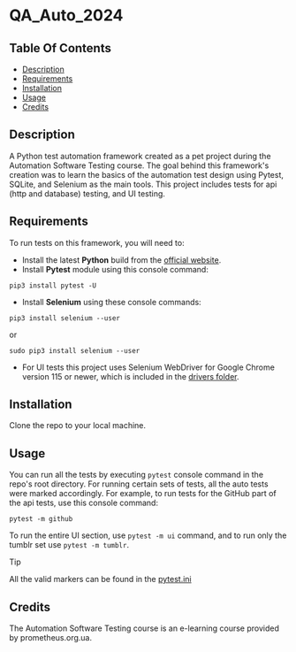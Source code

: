 # QA_Auto_2024

## Table Of Contents

* [Description](#description)
* [Requirements](#requirements)
* [Installation](#installation)
* [Usage](#usage)
* [Credits](#credits)

## Description

A Python test automation framework created as a pet project during the Automation Software Testing course. The goal behind this framework's creation was to learn the basics of the automation test design using Pytest, SQLite, and Selenium as the main tools. This project includes tests for api (http and database) testing, and UI testing.

## Requirements

To run tests on this framework, you will need to:
- Install the latest **Python** build from the [official website](https://www.python.org/downloads/).
- Install **Pytest** module using this console command:
```
pip3 install pytest -U
```
- Install **Selenium** using these console commands:
```
pip3 install selenium --user
```
or
```
sudo pip3 install selenium --user
```
- For UI tests this project uses Selenium WebDriver for Google Chrome version 115 or newer, which is included in the [drivers folder](/drivers).

## Installation

Clone the repo to your local machine.

## Usage

You can run all the tests by executing `pytest` console command in the repo's root directory. For running certain sets of tests, all the auto tests were marked accordingly. For example, to run tests for the GitHub part of the api tests, use this console command:
```
pytest -m github
```
To run the entire UI section, use `pytest -m ui` command, and to run only the tumblr set use `pytest -m tumblr`.

> [!TIP]
> All the valid markers can be found in the [pytest.ini](pytest.ini)

## Credits

The Automation Software Testing course is an e-learning course provided by prometheus.org.ua.
